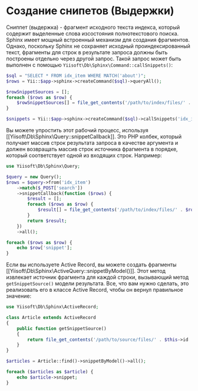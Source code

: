 Создание снипетов (Выдержки)
============================

Сниппет (выдержка) - фрагмент исходного текста индекса, который содержит выделенные слова изсостояния полнотекстового поиска. Sphinx имеет мощный встроенный механизм для создания фрагментов. Однако, поскольку Sphinx не сохраняет исходный проиндексированный текст, фрагменты для строк в результате запроса должны быть построены отдельно через другой запрос.
Такой запрос может быть выполнен с помощью `Yiisoft\Db\Sphinx\Command::callSnippets()`:

```php
$sql = "SELECT * FROM idx_item WHERE MATCH('about')";
$rows = Yii::$app->sphinx->createCommand($sql)->queryAll();

$rowSnippetSources = [];
foreach ($rows as $row) {
    $rowSnippetSources[] = file_get_contents('/path/to/index/files/' . $row['id'] . '.txt');
}

$snippets = Yii::$app->sphinx->createCommand($sql)->callSnippets('idx_item', $rowSnippetSources, 'about');
```

Вы можете упростить этот рабочий процесс, используя [[Yiisoft\Db\Sphinx\Query::snippetCallback]].
Это PHP колбек, который получает массив строк результата запроса в качестве аргумента и должен возвращать массив строк источника фрагмента в порядке, который соответствует одной из входящих строк.
Например:

```php
use Yiisoft\Db\Sphinx\Query;

$query = new Query();
$rows = $query->from('idx_item')
    ->match($_POST['search'])
    ->snippetCallback(function ($rows) {
        $result = [];
        foreach ($rows as $row) {
            $result[] = file_get_contents('/path/to/index/files/' . $row['id'] . '.txt');
        }
        return $result;
    })
    ->all();

foreach ($rows as $row) {
    echo $row['snippet'];
}
```

Если вы используете Active Record, вы можете создать фрагменты [[Yiisoft\Db\Sphinx\ActiveQuery::snippetByModel()]].
Этот метод извлекает источник фрагмента для каждой строки, вызывающий метод `getSnippetSource()` модели результата.
Все, что вам нужно сделать, это реализовать его в классе Active Record, чтобы он вернул правильное значение:

```php
use Yiisoft\Db\Sphinx\ActiveRecord;

class Article extends ActiveRecord
{
    public function getSnippetSource()
    {
        return file_get_contents('/path/to/source/files/' . $this->id . '.txt');;
    }
}

$articles = Article::find()->snippetByModel()->all();

foreach ($articles as $article) {
    echo $article->snippet;
}
```
